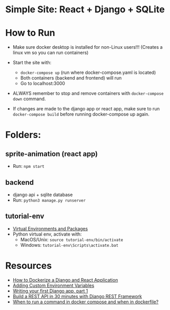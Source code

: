 

# Simple Site: React + Django + SQLite


# How to Run
- Make sure docker desktop is installed for non-Linux users!!! (Creates a linux vm so you can run containers)

- Start the site with: 
    - ```docker-compose up``` (run where docker-compose.yaml is located)
    - Both containers (backend and frontend) will run
    - Go to localhost:3000
- ALWAYS remember to stop and remove containers with ```docker-compose down``` command.

- If changes are made to the django app or react app, make sure to run ```docker-compose build``` before running docker-compose up again. 

# Folders:
## sprite-animation (react app)
- Run: ```npm start```

## backend
- django api + sqlite database 
- Run: ```python3 manage.py runserver```

## tutorial-env
- [Virtual Environments and Packages](https://docs.python.org/3/tutorial/venv.html)
- Python virtual env, activate with:
    - MacOS/Unix: ```source tutorial-env/bin/activate```
    - Windows: ```tutorial-env\Scripts\activate.bat```


# Resources
- [How to Dockerize a Django and React Application](https://www.honeybadger.io/blog/docker-django-react/)
- [Adding Custom Environment Variables](https://create-react-app.dev/docs/adding-custom-environment-variables/)
- [Writing your first Django app, part 1](https://docs.djangoproject.com/en/4.1/intro/tutorial01/)
- [Build a REST API in 30 minutes with Django REST Framework](https://medium.com/swlh/full-stack-with-django-and-react-react-afae36017852)
- [When to run a command in docker compose and when in dockerfile?](https://stackoverflow.com/questions/69036887/when-to-run-a-command-in-docker-compose-and-when-in-dockerfile)